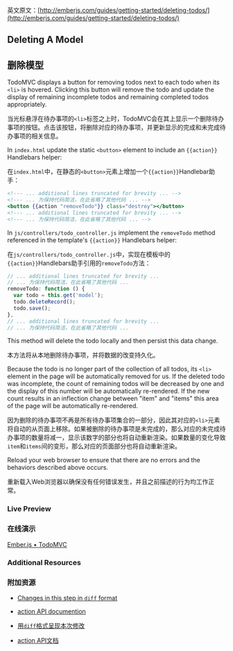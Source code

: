 英文原文：[http://emberjs.com/guides/getting-started/deleting-todos/](http://emberjs.com/guides/getting-started/deleting-todos/)

## Deleting A Model

## 删除模型

TodoMVC displays a button for removing todos next to each todo when its `<li>` is hovered. Clicking this button will remove the todo and update the display of remaining incomplete todos and remaining completed todos appropriately.

当光标悬浮在待办事项的`<li>`标签之上时，TodoMVC会在其上显示一个删除待办事项的按钮。点击该按钮，将删除对应的待办事项，并更新显示的完成和未完成待办事项的相关信息。

In `index.html` update the static `<button>` element to include an `{{action}}` Handlebars helper:

在`index.html`中，在静态的`<button>`元素上增加一个`{{action}}`Handlebar助手：

```handlebars
<!--- ... additional lines truncated for brevity ... -->
<!--- ... 为保持代码简洁，在此省略了其他代码 ... -->
<button {{action "removeTodo"}} class="destroy"></button>
<!--- ... additional lines truncated for brevity ... -->
<!--- ... 为保持代码简洁，在此省略了其他代码 ... -->
```

In `js/controllers/todo_controller.js` implement the `removeTodo` method referenced in the template's `{{action}}` Handlebars helper:

在`js/controllers/todo_controller.js`中，实现在模板中的`{{action}}`Handlebars助手引用的`removeTodo`方法：

```javascript
// ... additional lines truncated for brevity ...
// ... 为保持代码简洁，在此省略了其他代码 ...
removeTodo: function () {
  var todo = this.get('model');
  todo.deleteRecord();
  todo.save();
},
// ... additional lines truncated for brevity ...
// ... 为保持代码简洁，在此省略了其他代码 ...
```

This method will delete the todo locally and then persist this data change.

本方法将从本地删除待办事项，并将数据的改变持久化。

Because the todo is no longer part of the collection of all todos, its `<li>` element in the page will be automatically removed for us. If the deleted todo was incomplete, the count of remaining todos will be decreased by one and the display of this number will be automatically re-rendered. If the new count results in an inflection change between "item" and "items" this area of the page will be automatically re-rendered.

因为删除的待办事项不再是所有待办事项集合的一部分，因此其对应的`<li>`元素将自动的从页面上移除。如果被删除的待办事项是未完成的，那么对应的未完成待办事项的数量将减一，显示该数字的部分也将自动重新渲染。如果数量的变化导致`item`和`items`间的变形，那么对应的页面部分也将自动重新渲染。

Reload your web browser to ensure that there are no errors and the behaviors described above occurs. 

重新载入Web浏览器以确保没有任何错误发生，并且之前描述的行为均工作正常。

### Live Preview

### 在线演示

<a class="jsbin-embed" href="http://jsbin.com/asokal/2/embed?live">Ember.js • TodoMVC</a><script src="http://static.jsbin.com/js/embed.js"></script>

### Additional Resources

### 附加资源

  * [Changes in this step in `diff` format](https://github.com/emberjs/quickstart-code-sample/commit/dfffa6edfa98d8948715a755e04cd03890336969)
  * [action API documention](http://emberjs.com/api/classes/Ember.Handlebars.helpers.html#method_action)

  * [用`diff`格式呈现本次修改](https://github.com/emberjs/quickstart-code-sample/commit/dfffa6edfa98d8948715a755e04cd03890336969)
  * [action API文档](http://emberjs.com/api/classes/Ember.Handlebars.helpers.html#method_action)
